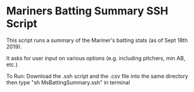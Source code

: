 # Mariners Batting Summary SSH Script

This script runs a summary of the Mariner's batting stats (as of Sept 18th 2019).


It asks for user input on various options (e.g. including pitchers, min AB, etc.)


To Run:
Download the .ssh script and the .csv file into the same directory then type "sh MsBattingSummary.ssh" in terminal
